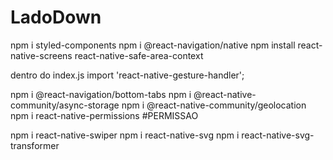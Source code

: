 # LadoDown

npm i styled-components 
npm i @react-navigation/native 
npm install react-native-screens react-native-safe-area-context 

dentro do index.js
import 'react-native-gesture-handler';

npm i @react-navigation/bottom-tabs 
npm i @react-native-community/async-storage 
npm i @react-native-community/geolocation 
npm i react-native-permissions 
#PERMISSAO
    <uses-permission android:name="android.permission.ACCESS_FINE_LOCATION" />


npm i react-native-swiper 
npm i react-native-svg 
npm i react-native-svg-transformer
